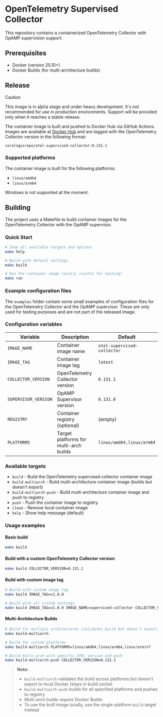 # OpenTelemetry Supervised Collector

This repository contains a containerized OpenTelemetry Collector with OpAMP supervision support.

## Prerequisites

- Docker (version 20.10+)
- Docker Buildx (for multi-architecture builds)

## Release

> [!CAUTION]
> This image is in alpha stage and under heavy development. It's not recommended
> for use in production environments. Support will be provided only when it reaches
> a stable release.

The container image is built and pushed to Docker Hub via GitHub Actions.
Images are available at [Docker Hub](https://hub.docker.com/r/coralogixrepo/otel-supervised-collector)
and are tagged with the OpenTelemetry Collector version in the following format:

```
coralogixrepo/otel-supervised-collector:0.131.1
```

### Supported platforms

The container image is built for the following platforms:

- `linux/amd64`
- `linux/arm64`

Windows is not supported at the moment.

## Building

The project uses a Makefile to build container images for the OpenTelemetry Collector
with the OpAMP supervisor.

### Quick Start

```bash
# Show all available targets and options
make help

# Build with default settings
make build

# Run the container image locally (useful for testing)
make run
```

### Example configuration files

The `examples` folder contain some small examples of configuration files for
the OpenTelemetry Collector and the OpAMP supervisor. These are only used for
testing purposes and are not part of the released image.

### Configuration variables

| Variable             | Description                            | Default                     |
|----------------------|----------------------------------------|-----------------------------|
| `IMAGE_NAME`         | Container image name                   | `otel-supervised-collector` |
| `IMAGE_TAG`          | Container image tag                    | `latest`                    |
| `COLLECTOR_VERSION`  | OpenTelemetry Collector version        | `0.131.1`                   |
| `SUPERVISOR_VERSION` | OpAMP Supervisor version               | `0.131.0`                   |
| `REGISTRY`           | Container registry (optional)          | (empty)                     |
| `PLATFORMS`          | Target platforms for multi-arch builds | `linux/amd64,linux/arm64`   |

### Available targets

- `build` - Build the OpenTelemetry supervised collector container image
- `build-multiarch` - Build multi-architecture container image (builds but doesn't export)
- `build-multiarch-push` - Build multi-architecture container image and push to registry
- `push` - Push the container image to registry
- `clean` - Remove local container image
- `help` - Show help message (default)

### Usage examples

#### Basic build

```bash
make build
```

#### Build with a custom OpenTelemetry Collector version

```bash
make build COLLECTOR_VERSION=0.131.1
```

#### Build with custom image tag

```bash
# Build with custom image tag
make build IMAGE_TAG=v1.0.0

# Build with all custom settings
make build IMAGE_TAG=v1.0.0 IMAGE_NAME=supervised-collector COLLECTOR_VERSION=0.131.1
```

#### Multi-Architecture Builds

```bash
# Build for multiple architectures (validates build but doesn't export)
make build-multiarch

# Build for custom platforms
make build-multiarch PLATFORMS=linux/amd64,linux/arm64,linux/arm/v7

# Build multi-arch with specific OTEL version and push
make build-multiarch-push COLLECTOR_VERSION=0.131.1
```

> **Note:**
> - `build-multiarch` validates the build across platforms but doesn't export to local Docker (stays in build cache)
> - `build-multiarch-push` builds for all specified platforms and pushes to registry
> - Multi-arch builds require Docker Buildx
> - To use the built image locally, use the single-platform `build` target instead
